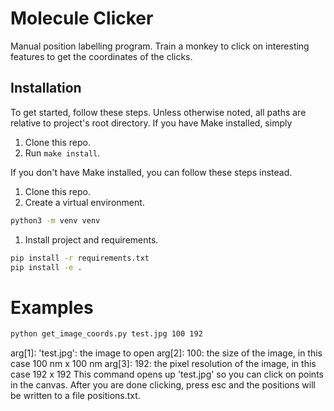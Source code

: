 # Molecule Clicker
Manual position labelling program. Train a monkey to click on interesting features to get the coordinates of the clicks.

## Installation
To get started, follow these steps. Unless otherwise noted, all paths are relative to project's root directory. If you have Make installed, simply

1. Clone this repo.
1. Run `make install`.

If you don't have Make installed, you can follow these steps instead.

1. Clone this repo.
1. Create a virtual environment.
```bash
python3 -m venv venv
```
1. Install project and requirements.
```bash
pip install -r requirements.txt
pip install -e .
```

# Examples
```bash
python get_image_coords.py test.jpg 100 192
```
arg[1]: 'test.jpg': the image to open
arg[2]: 100: the size of the image, in this case 100 nm x 100 nm
arg[3]: 192: the pixel resolution of the image, in this case 192 x 192
This command opens up 'test.jpg' so you can click on points in the canvas. After you are done clicking, press esc and the positions will be written to a file positions.txt.